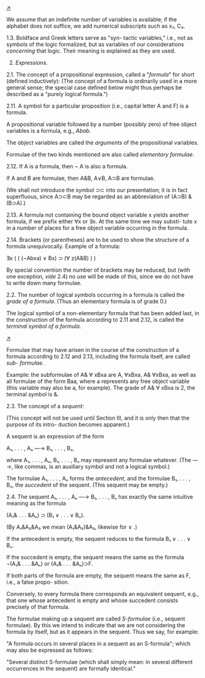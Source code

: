 <!--  <../page-segments/290-left.md> -->
[↗](../image-segments/290-left.png)


We assume that an indefinite number of variables
is available; if the alphabet does not suffice, we add
numerical subscripts such as x₇, C₃.

1.3. Boldface and Greek letters serve as "syn-
tactic variables," i.e., not as symbols of the logic
formalized, but as variables of our considerations
*concerning* that logic. Their meaning is explained as
they are used.

2. *Expressions*.

2.1. The concept of a propositional expression,
called a "*formula*" for short (defined inductively):
(The concept of a formula is ordinarily used in a
more general sense; the special case defined below
might thus perhaps be described as a "purely
logical formula.")

2.11. A symbol for a particular proposition (i.e.,
capital letter A and F) is a formula.

A propositional variable followed by a number
(possibly zero) of free object variables is a formula,
e.g., *Abab*.

The object variables are called the *arguments* of
the propositional variables.

Formulae of the two kinds mentioned are also
called *elementary formulae*.

2.12. If A is a formula, then ¬ A is also a
formula.

If A and B are formulae, then A&B, A∨B,
A⊃B are formulae.

(We shall not introduce the symbol ⊃⊂ into
our presentation; it is in fact superfluous, since
A⊃⊂B may be regarded as an abbreviation of
(A⊃B) & (B⊃A).)

2.13. A formula not containing the bound object
variable x yields another formula, if we prefix
either ∀x or ∃x. At the same time we may substi-
tute x in a number of places for a free object
variable occurring in the formula.

2.14. Brackets (or parentheses) are to be used to
show the structure of a formula unequivocally.
Example of a formula:

∃x ( ( (¬Abxa) ∨ Bx) ⊃ (∀ z(A&B) ) )

By special convention the number of brackets
may be reduced, but (with one exception, *vide* 2.4)
no use will be made of this, since we do not have to
write down many formulae.

2.2. The number of logical symbols occurring in
a formula is called the *grade of a formula*. (Thus an
elementary formula is of grade 0.)

The logical symbol of a non-elementary formula
that has been added last, in the construction of the
formula according to 2.11 and 2.12, is called the
*terminal symbol of a formula*.

<!--  <../page-segments/290-right.md> -->
[↗](../image-segments/290-right.png)


Formulae that may have arisen in the course of
the construction of a formula according to 2.12 and
2.13, including the formula itself, are called *sub-
formulae*.

Example: the subformulae of A& ∀ xBxa are
A, ∀xBxa, A& ∀xBxa, as well as all formulae of the
form Baa, where a represents any free object
variable (this variable may also be a, for example).
The grade of A& ∀ xBxa is 2, the terminal symbol
is &.

2.3. The concept of a *sequent*:

(This concept will not be used until Section III,
and it is only then that the purpose of its intro-
duction becomes apparent.)

A sequent is an expression of the form

A₁, . . . , Aₙ —→ B₁, . . . , Bᵥ,

where A₁, . . . , Aₙ, B₁, . . . , Bᵥ may represent any
formulae whatever. (The —→, like commas, is an
auxiliary symbol and not a logical symbol.)

The formulae A₁, . . . , Aₙ forms the *antecedent*,
and the formulae B₁, . . . , Bᵥ, the *succedent* of the
sequent. (This sequent may be empty.)

2.4. The sequent A₁, . . . , Aₙ —→ B₁, . . . , Bᵥ has
exactly the same intuitive meaning as the formula

(A₁& . . . &Aₙ) ⊃ (B₁ ∨ . . . ∨ Bᵥ).

(By A₁&A₂&A₃ we mean (A₁&A₂)&A₃, likewise
for ∨ .)

If the antecedent is empty, the sequent reduces
to the formula B₁ ∨ . . . ∨ Bᵥ.

If the succedent is empty, the sequent means the
same as the formula ¬(A₁& . . . &Aₙ) or (A₁& . . .
&Aₙ)⊃F.

If both parts of the formula are empty, the
sequent means the same as F, i.e., a false propo-
sition.

Conversely, to every formula there corresponds
an equivalent sequent, e.g., that one whose
antecedent is empty and whose succedent consists
precisely of that formula.

The formulae making up a sequent are called
*S-formulae* (i.e., sequent formulae). By this we
intend to indicate that we are not considering the
formula by itself, but as it appears in the sequent.
Thus we say, for example:

"A formula occurs in several places in a sequent
as an S-formula"; which may also be expressed as
follows:

"Several distinct S-formulae (which shall simply
mean: in several different occurrences in the sequent)
are formally identical."

